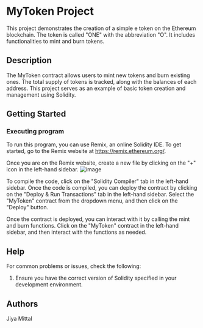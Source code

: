 

# MyToken Project

This project demonstrates the creation of a simple e token on the Ethereum blockchain. The token is called "ONE" with the abbreviation "O". It includes functionalities to mint and burn tokens.

## Description

The MyToken contract allows users to mint new tokens and burn existing ones. 
The total supply of tokens is tracked, along with the balances of each address. This project serves as an example of basic token creation and management using Solidity.

## Getting Started


### Executing program

To run this program, you can use Remix, an online Solidity IDE. To get started, go to the Remix website at https://remix.ethereum.org/.

Once you are on the Remix website, create a new file by clicking on the "+" icon in the left-hand sidebar. 
![image](https://github.com/JiyaMittal02/Solidity-project/assets/110882882/2b611858-f62d-46bb-bcb8-a4d0f777b06c)


To compile the code, click on the "Solidity Compiler" tab in the left-hand sidebar.
Once the code is compiled, you can deploy the contract by clicking on the "Deploy & Run Transactions" tab in the left-hand sidebar.
Select the "MyToken" contract from the dropdown menu, and then click on the "Deploy" button.

Once the contract is deployed, you can interact with it by calling the mint and burn functions.
Click on the "MyToken" contract in the left-hand sidebar, and then interact with the functions as needed.
## Help

For common problems or issues, check the following:

1. Ensure you have the correct version of Solidity specified in your development environment.


## Authors

Jiya Mittal

